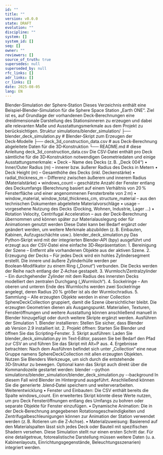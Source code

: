 ```yaml
---
id: ""
title: ""
version: v0.0.0
state: DRAFT
evolution: ""
discipline: ""
system: []
system_id: []
seq: []
owner: ""
reviewers: []
source_of_truth: true
supersedes: null
superseded_by: null
rfc_links: []
adr_links: []
cr_links: []
date: 2025-08-05
lang: EN
---
```


Blender‑Simulation der Sphere‑Station
Dieses Verzeichnis enthält eine Beispiel‑Blender‑Simulation für die Sphere Space Station „Earth ONE“. Ziel ist es, auf Grundlage der vorhandenen Deck‑Berechnungen eine dreidimensionale Darstellung des Stationsinneren zu erzeugen und dabei alle relevanten Maße und Ausstattungsmerkmale aus dem Projekt zu berücksichtigen.
Struktur
simulations/blender_simulation/
├── blender_deck_simulation.py          # Blender‑Skript zum Erzeugen der Deck‑Modelle
├── deck_3d_construction_data.csv       # aus Deck‑Berechnung abgeleitete Daten für die 3D‑Konstruktion
└── README.md                           # diese Anleitung
deck_3d_construction_data.csv
Die CSV‑Datei enthält pro Deck sämtliche für die 3D‑Konstruktion notwendigen Geometriedaten und einige Ausstattungsmerkmale:
    • Deck – Name des Decks (z. B. „Deck 004“)
    • Inner/Outer Radius (m) – innerer bzw. äußerer Radius des Decks in Metern
    • Deck Height (m) – Gesamthöhe des Decks (inkl. Deckenstärke)
    • radial_thickness_m – Differenz zwischen äußerem und innerem Radius (Materialstärke)
    • windows_count – geschätzte Anzahl der Fenster entlang des Deckumfangs (Berechnung basiert auf einem Verhältnis von 20 % Fensterfläche und einer angenommenen Fensterbreite von 2 m)
    • window_material, window_total_thickness_cm, structure_material – aus den technischen Dokumenten abgeleitete Materialvorschläge
    • usage – vorgesehene Nutzung des Decks (Docking, Wohnen, Industrie, Lager …)
    • Rotation Velocity, Centrifugal Acceleration – aus der Deck‑Berechnung übernommen und können später zur Materialauslegung oder für Animationen genutzt werden
Diese Datei kann bei Bedarf ergänzt oder geändert werden, um weitere Merkmale abzubilden (z. B. Einbauten, Kabinen, Aufzugsschächte usw.).
blender_deck_simulation.py
Das Python‑Skript wird mit der integrierten Blender‑API (bpy) ausgeführt und erzeugt aus der CSV‑Datei eine einfache 3D‑Repräsentation:
    1. Bereinigung der Szene – Entfernt alle vorhandenen Objekte aus der aktiven Szene.
    2. Erzeugung der Decks – Für jedes Deck wird ein hohles Zylindersegment erstellt. Die innere und äußere Zylinderhülle werden per Boolean‑Modifikator zu einem Ring („Donut“) verbunden. Die Decks werden der Reihe nach entlang der Z‑Achse gestapelt.
    3. Wurmloch/Zentralzylinder – Ein durchgehender Zylinder mit dem Radius des innersten Decks modelliert den zentralen Durchgang („Wurmloch“).
    4. Sockelringe – Am oberen und unteren Ende des Wurmlochs werden zwei Sockelringe angelegt, deren Radius 20 % größer ist als der Wurmlochradius.
    5. Sammlung – Alle erzeugten Objekte werden in einer Collection SphereDeckCollection gruppiert, damit die Szene übersichtlicher bleibt.
Die erzeugten Geometrien dienen als Ausgangspunkt. Materialien, Texturen, Fensteröffnungen und weitere Ausstattung können anschließend manuell in Blender hinzugefügt oder durch weitere Skripte ergänzt werden.
Ausführen der Simulation
    1. Blender installieren: Stellen Sie sicher, dass Blender ab Version 2.9 installiert ist.
    2. Projekt öffnen: Starten Sie Blender und öffnen Sie das Scripting‑Fenster.
    3. Skript ausführen: Laden Sie blender_deck_simulation.py im Text‑Editor, passen Sie bei Bedarf den Pfad zur CSV an und führen Sie das Skript mit Alt+P aus.
    4. Ergebnisse betrachten: Nach dem Ausführen befindet sich unter „Collection“ eine neue Gruppe namens SphereDeckCollection mit allen erzeugten Objekten. Nutzen Sie Blenders Werkzeuge, um sich durch die entstehende 3D‑Struktur zu bewegen.
Optional kann das Skript auch direkt über die Kommandozeile gestartet werden:
blender --python simulations/blender_simulation/blender_deck_simulation.py --background
In diesem Fall wird Blender im Hintergrund ausgeführt. Anschließend können Sie die generierte .blend‑Datei speichern und weiterverarbeiten.
Weiterentwicklung
    • Fenster und Einbauten: Die CSV enthält bereits die Spalte windows_count. Ein erweitertes Skript könnte diese Werte nutzen, um pro Deck Fensteröffnungen entlang des Umfangs zu bohren oder separate Objekte für Fenster einzufügen.
    • Dynamische Animation: Die in der Deck‑Berechnung angegebenen Rotationsgeschwindigkeiten und Zentrifugalbeschleunigungen können zur Animation der Station verwendet werden (z. B. Rotieren um die Z‑Achse).
    • Materialzuweisung: Basierend auf den Materialspalten lässt sich jedes Deck oder Bauteil mit spezifischen Shadern versehen.
Diese Simulation stellt nur einen ersten Schritt dar. Für eine detailgetreue, fotorealistische Darstellung müssen weitere Daten (u. a. Kabinenlayouts, Einrichtungsgegenstände, Beleuchtungsszenarien) integriert werden.
